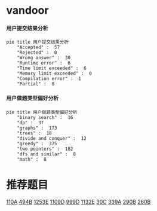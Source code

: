 # vandoor

<!-- tabs:start -->



#### **用户提交结果分析**

```mermaid
pie title 用户提交结果分析
    "Accepted" :  57
    "Rejected" :  0
    "Wrong answer" :  30
    "Runtime error" :  6
    "Time limit exceeded" :  6
    "Memory limit exceeded" :  0
    "Compilation error" :  1
    "Partial" :  0
```

#### **用户做题类型偏好分析**

```mermaid
pie title 用户做题类型偏好分析
    "binary search" :  16
    "dp" :  37
    "graphs" :  173
    "trees" :  18
    "divide and conquer" :  12
    "greedy" :  375
    "two pointers" :  182
    "dfs and similar" :  8
    "math" :  8
```



<!-- tabs:end -->
# 推荐题目
[110A](https://codeforces.com/contest/110/problem/A)
[494B](https://codeforces.com/contest/494/problem/B)
[1253E](https://codeforces.com/contest/1253/problem/E)
[1109D](https://codeforces.com/contest/1109/problem/D)
[999D](https://codeforces.com/contest/999/problem/D)
[1132E](https://codeforces.com/contest/1132/problem/E)
[30C](https://codeforces.com/contest/30/problem/C)
[339A](https://codeforces.com/contest/339/problem/A)
[290B](https://codeforces.com/contest/290/problem/B)
[260B](https://codeforces.com/contest/260/problem/B)
